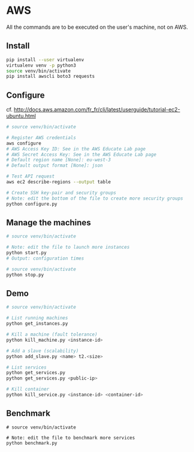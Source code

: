 # AWS

All the commands are to be executed on the user's machine, not on AWS.

## Install

```bash
pip install --user virtualenv
virtualenv venv -p python3
source venv/bin/activate
pip install awscli boto3 requests
```

## Configure

cf. http://docs.aws.amazon.com/fr_fr/cli/latest/userguide/tutorial-ec2-ubuntu.html

```bash
# source venv/bin/activate

# Register AWS credentials
aws configure
# AWS Access Key ID: See in the AWS Educate Lab page
# AWS Secret Access Key: See in the AWS Educate Lab page
# Default region name [None]: eu-west-3
# Default output format [None]: json

# Test API request
aws ec2 describe-regions --output table

# Create SSH key-pair and security groups
# Note: edit the bottom of the file to create more security groups
python configure.py
```

## Manage the machines

```bash
# source venv/bin/activate

# Note: edit the file to launch more instances
python start.py
# Output: configuration times
```

```bash
# source venv/bin/activate
python stop.py
```

## Demo

```bash
# source venv/bin/activate

# List running machines
python get_instances.py

# Kill a machine (fault tolerance)
python kill_machine.py <instance-id>

# Add a slave (scalability)
python add_slave.py <name> t2.<size>

# List services
python get_services.py
python get_services.py <public-ip>

# Kill container
python kill_service.py <instance-id> <container-id>
```

## Benchmark

```
# source venv/bin/activate

# Note: edit the file to benchmark more services
python benchmark.py
```
